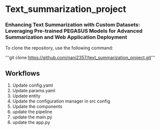 # Text_summarization_project
### Enhancing Text Summarization with Custom Datasets: Leveraging Pre-trained PEGASUS Models for Advanced Summarization and Web Application Deployment

To clone the repository, use the following command:

'''git clone https://github.com/nani2357/text_summarization_project.git'''



## Workflows
1. Update config.yaml
2. Update params.yaml
3. Update entity
4. Update the configuration manager in src config
5. Update the components
6. update the pipeline
7. update the main.py
8. update the app.py



